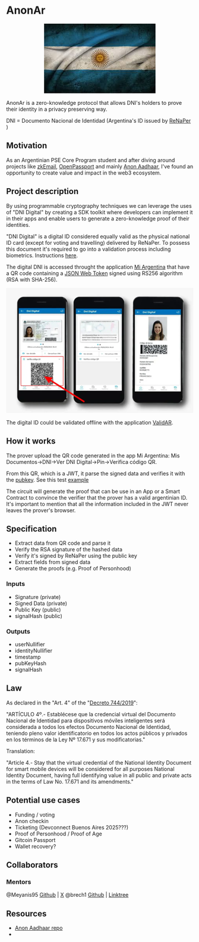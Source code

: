 # AnonAr

<p align="center">
  <img src="https://github.com/Lorenz29/anon-ar/blob/main/files/bandera.jpeg" width="300" theme="transparent">
</p>

AnonAr is a zero-knowledge protocol that allows DNI's holders to prove their identity in a privacy preserving way.

DNI = Documento Nacional de Identidad (Argentina's ID issued by [ReNaPer](https://www.argentina.gob.ar/interior/renaper) )


## Motivation

As an Argentinian PSE Core Program student and after diving around projects like [zkEmail](https://prove.email/), [OpenPassport](https://openpassport.app/) and mainly [Anon Aadhaar](https://anon-aadhaar.pse.dev/), I've found an opportunity to create value and impact in the web3 ecosystem.


## Project description

By using programmable cryptography techniques we can leverage the uses of "DNI Digital" by creating a SDK toolkit where developers can implement it in their apps and enable users to generate a zero-knowledge proof of their identities. 

"DNI Digital" is a digital ID considered equally valid as the physical national ID card (except for voting and travelling) delivered by ReNaPer. To possess this document it's required to go into a validation process including biometrics. Instructions [here](files/instructivo_de_descarga_dni_en_tu_celular_-_renaper.pdf).

The digital DNI is accessed throught the application [Mi Argentina](https://www.argentina.gob.ar/miargentina) that have a QR code containing a [JSON Web Token](https://en.wikipedia.org/wiki/JSON_Web_Token) signed using RS256 algorithm (RSA with SHA-256). 

<p align="center">
  <img src="https://github.com/Lorenz29/anon-ar/blob/main/files/dni-digital-2024.webp">
</p>

The digital ID could be validated offline with the application [ValidAR](https://www.argentina.gob.ar/validar). 

## How it works

The prover upload the QR code generated in the app Mi Argentina: Mis Documentos->DNI->Ver DNI Digital->Pin->Verifica código QR.

From this QR, which is a JWT, it parse the signed data and verifies it with the [pubkey](/circuits/assets/renaper-public.pem). See this test [example](https://tinyurl.com/stmrmeav)

The circuit will generate the proof that can be use in an App or a Smart Contract to convince the verifier that the prover has a valid argentinian ID. It's important to mention that all the information included in the JWT never leaves the prover's browser.


## Specification

- Extract data from QR code and parse it
- Verify the RSA signature of the hashed data
- Verify it's signed by ReNaPer using the public key
- Extract fields from signed data
- Generate the proofs (e.g. Proof of Personhood)


### Inputs

- Signature (private)
- Signed Data (private)
- Public Key (public)
- signalHash (public)

### Outputs

- userNullifier
- identityNullifier
- timestamp
- pubKeyHash
- signalHash


## Law

As declared in the "Art. 4" of the "[Decreto 744/2019](https://www.boletinoficial.gob.ar/detalleAviso/primera/220176/20191030)": 

"ARTÍCULO 4º.- Establécese que la credencial virtual del Documento Nacional de Identidad para dispositivos móviles inteligentes será considerada a todos los efectos Documento Nacional de Identidad, teniendo pleno valor identificatorio en todos los actos públicos y privados en los términos de la Ley Nº 17.671 y sus modificatorias."

Translation:

"Article 4.- Stay that the virtual credential of the National Identity Document for smart mobile devices will be considered for all purposes National Identity Document, having full identifying value in all public and private acts in the terms of Law No. 17.671 and its amendments."

## Potential use cases

- Funding / voting
- Anon checkin
- Ticketing (Devconnect Buenos Aires 2025???)
- Proof of Personhood / Proof of Age
- Gitcoin Passport
- Wallet recovery?

## Collaborators

### Mentors

@Meyanis95 [Github](https://github.com/Meyanis95) | [X](https://x.com/yanis_mezn)
@brech1 [Github](https://github.com/brech1) | [Linktree](https://linktr.ee/brechy)

## Resources

- [Anon Aadhaar repo](https://github.com/anon-aadhaar/anon-aadhaar/tree/main)
- 
